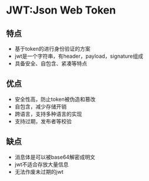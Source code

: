 # JWT:Json Web Token

## 特点

* 基于token的进行身份验证的方案
* jwt是一个字符串，有header，payload，signature组成
* 具备安全、自包含、紧凑等特点

## 优点

* 安全性高，防止token被伪造和篡改
* 自包含，减少存储开销
* 跨语言，支持多种语言的实现
* 支持过期，发布者等校验

## 缺点

* 消息体是可以被base64解密成明文
* jwt不适合存放大量信息
* 无法作废未过期的jwt

